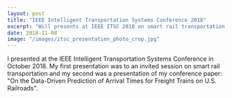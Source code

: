 ```yaml
---
layout: post
title: "IEEE Intelligent Transportation Systems Conference 2018"
excerpt: "Will presents at IEEE ITSC 2018 on smart rail transportation and deep learning for rail ETA estimation."
date: 2018-11-08
image: "/images/itsc_presentation_photo_crop.jpg"
---
```


I presented at the IEEE Intelligent Transportation Systems Conference in October 2018. My first presentation was to an invited session on smart rail transportation and my second was a presentation of my conference paper: "On the Data-Driven Prediction of Arrival Times for Freight Trains on U.S. Railroads".